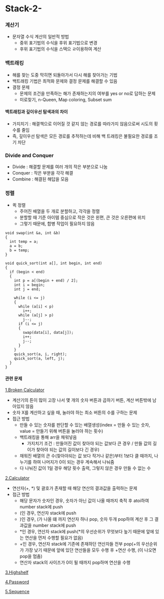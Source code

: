 # Stack-2-

### 계산기
- 문자열 수식 계산의 일반적 방법
  - 중위 표기법의 수식을 후위 표기법으로 변경
  - 후위 표기법의 수식을 스택으 ㄹ이용하여 계산

### 백트래킹
- 해를 찾는 도중 막히면 되돌아가서 다시 해를 찾아가는 기법
- 백트래킹 기법은 최적화 문제와 결정 문제를 해결할 수 있음
- 결정 문제
  - 문제의 조건을 만족하는 해가 존재하는지의 여부를 yes or no로 답하는 문제
  - 미로찾기, n-Queen, Map coloring, Subset sum

#### 백트래킹과 깊이우선 탐색과의 차이
- 가지치기 : 해결책으로 이어질 것 같지 않는 경로를 따라가지 않음으로써 시도의 횟수를 줄임
- 즉, 깊이우선 탐색은 모든 경로를 추적하는데 비해 백 트래킹은 불필요한 경로를 조기 차단

### Divide and Conquer
- Divide : 해결할 문제를 여러 개의 작은 부분으로 나눔
- Conquer : 작은 부분을 각각 해결
- Combine : 해결된 해답을 모음

### 정렬
- 퀵 정렬
  - 주어진 배열을 두 개로 분할하고, 각각을 정렬
  - 분할할 때 기준 아이템 중심으로 작은 것은 왼편, 큰 것은 오른편에 위치
  - 그렇기 때문에, 합병 작업이 필요하지 않음
```
void swap(int &a, int &b)
{
  int temp = a;
  a = b;
  b = temp;
}

void quick_sort(int a[], int begin, int end)
{
  if (begin < end)
  {
    int p = a[(begin + end) / 2];
    int i = begin;
    int j = end;
    
    while (i <= j)
    {
      while (a[i] < p)
        i++;
      while (a[j] > p)
        j--;
      if (i <= j)
      {
        swap(data[i], data[j]);
        i++;
        j--;
      }
    }
    quick_sort(a, i, right);
    quick_sort(a, left, j);
  }
}
```

#### 관련 문제
[1.Broken Calculator](https://github.com/KimUJin3359/Stack-2-/tree/master/Broken_Calculator)
- 계산기의 튼이 많이 고장 나서 몇 개의 숫자 버튼과 곱하기 버튼, 계산 버튼밖에 남아있지 않음
- 숫자 X를 계산하고 싶을 때, 눌러야 하는 최소 버튼의 수를 구하는 문제
- 접근 방법
  - 만들 수 있는 숫자를 판단할 수 있는 배열생성(index = 만들 수 있는 숫자, value = 만들기 위해 버튼을 눌러야 하는 횟수)
  - 백트래킹을 통해 arr을 채워넣음
    - 가지치기 조건 : 만들어진 값이 찾아야 되는 값보다 큰 경우 / 만들 값의 길이가 찾아야 되는 값의 길이보다 긴 경우)
  - 채워진 배열의 큰 수(찾아야되는 값 보다 작거나 같은)부터 1보다 클 때까지, 나누기를 하여 나머지가 0이 되는 경우 계속해서 나눠줌
  - 다 나눠진 값이 1일 경우 해당 횟수 출력, 그렇지 않은 경우 만들 수 없는 수
  
[2.Calculator](https://github.com/KimUJin3359/Stack-2-/tree/master/Calculator)
- 연산자(+, \*) 및 괄호가 존재할 때 해당 연산의 결과값을 출력하는 문제
- 접근 방법
  - 해당 문자가 숫자인 경우, 숫자가 아닌 값이 나올 때까지 축적 후 atoi하여 number stack에 push
  - (인 경우, 연산자 stack에 push
  - )인 경우, (가 나올 떄 까지 연산자 하나 pop, 숫자 두개 pop하여 계산 후 그 결과값을 number stack에 push
  - \*인 경우, 연산자 stack에 push(\*의 우선순위가 무엇보다 높기 때문에 앞에 있는 연산을 먼저 수행할 필요가 없음)
  - +인 경우, 연산자 stack에 기존에 존재하던 연산자들 전부 pop(+의 우선순위가 가장 낮기 때문에 앞에 있던 연산들을 모두 수행 후 +연산 수행, (이 나오면 pop을 멈춤)
  - 연산자 stack의 사이즈가 0이 될 때까지 pop하며 연산을 수행
  
[3.Highshelf](https://github.com/KimUJin3359/Stack-2-/tree/master/Highshelf)

[4.Password](https://github.com/KimUJin3359/Stack-2-/tree/master/Password)

[5.Sequence](https://github.com/KimUJin3359/Stack-2-/tree/master/Sequence)
